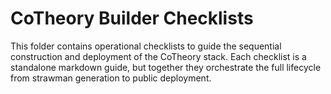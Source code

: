 # CoTheory Builder Checklists

This folder contains operational checklists to guide the sequential construction and deployment of the CoTheory stack.
Each checklist is a standalone markdown guide, but together they orchestrate the full lifecycle from strawman generation to public deployment.
